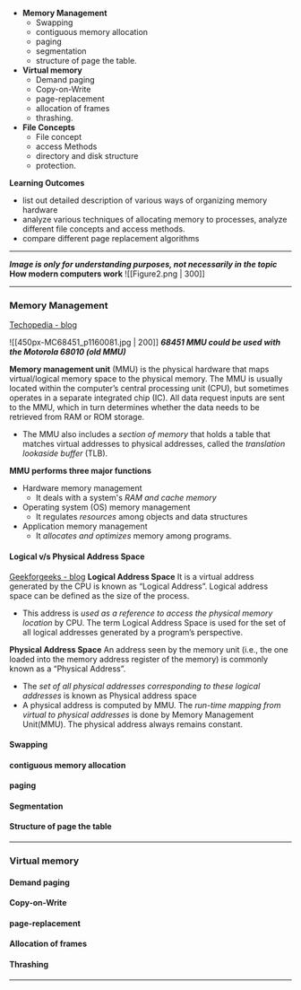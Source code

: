 - __Memory Management__
	- Swapping
	- contiguous memory allocation
	- paging
	- segmentation
	- structure of page the table.  
- __Virtual memory__
	- Demand paging
	- Copy-on-Write
	- page-replacement
	- allocation of frames
	- thrashing.  
- __File Concepts__
	-  File concept
	- access Methods
	- directory and disk structure
	- protection.  

__Learning Outcomes__
- list out detailed description of various ways of organizing memory hardware  
- analyze various techniques of allocating memory to processes, analyze different file concepts and access methods.
- compare different page replacement algorithms

---
___Image is only for understanding purposes, not necessarily in the topic___
__How modern computers work__
![[Figure2.png | 300]]

---
### Memory Management
[Techopedia - blog](https://www.techopedia.com/definition/4768/memory-management-unit-mmu)

![[450px-MC68451_p1160081.jpg | 200]]
___68451 MMU could be used with the Motorola 68010 (old MMU)___

__Memory management unit__ (MMU) is the physical hardware that maps virtual/logical memory space to the physical memory. The MMU is usually located within the computer’s central processing unit (CPU), but sometimes operates in a separate integrated chip (IC). All data request inputs are sent to the MMU, which in turn determines whether the data needs to be retrieved from RAM or ROM storage.
- The MMU also includes a _section of memory_ that holds a table that matches virtual addresses to physical addresses, called the _translation lookaside buffer_ (TLB).

__MMU performs three major functions__
-   Hardware memory management
	- It deals with a system's _RAM and cache memory_
-   Operating system (OS) memory management
	- It regulates _resources_ among objects and data structures
-   Application memory management
	- It _allocates and optimizes_ memory among programs.

#### Logical v/s Physical Address Space
[Geekforgeeks - blog](https://www.geeksforgeeks.org/logical-and-physical-address-in-operating-system/)
__Logical Address Space__
It is a virtual address generated by the CPU is known as “Logical Address”. Logical address space can be defined as the size of the process. 
- This address is _used as a reference to access the physical memory location_ by CPU. The term Logical Address Space is used for the set of all logical addresses generated by a program’s perspective.

__Physical Address Space__
An address seen by the memory unit (i.e., the one loaded into the memory address register of the memory) is commonly known as a “Physical Address”.
- The _set of all physical addresses corresponding to these logical addresses_ is known as Physical address space
- A physical address is computed by MMU. The _run-time mapping from virtual to physical addresses_ is done by Memory Management Unit(MMU). The physical address always remains constant.

#### Swapping

#### contiguous memory allocation

#### paging

#### Segmentation

#### Structure of page the table

---
### Virtual memory
#### Demand paging

#### Copy-on-Write

#### page-replacement

#### Allocation of frames

#### Thrashing
---
